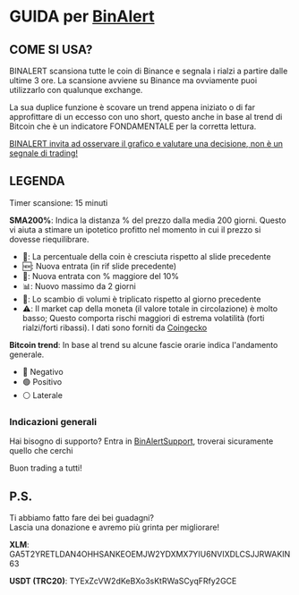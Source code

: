 # GUIDA per [BinAlert](https://t.me/BinAlertChannel)

## COME SI USA?
  
BINALERT scansiona tutte le coin di Binance e segnala i rialzi a partire dalle ultime 3 ore.
La scansione avviene su Binance ma ovviamente puoi utilizzarlo con qualunque exchange.

La sua duplice funzione è scovare un trend appena iniziato o di far approfittare di un eccesso con uno short, questo anche in base al trend di Bitcoin che è un indicatore FONDAMENTALE per la corretta lettura.  
  
<ins>BINALERT invita ad osservare il grafico e valutare una decisione, non è un segnale di trading!</ins>
  
## LEGENDA  

Timer scansione: 15 minuti

**SMA200%**: Indica la distanza % del prezzo dalla media 200 giorni. Questo vi aiuta a stimare un ipotetico profitto nel momento in cui il prezzo si dovesse  riequilibrare.

* 📗: La percentuale della coin è cresciuta rispetto al slide precedente 
* 🆕: Nuova entrata (in rif slide precedente)  
* 🚀: Nuova entrata con % maggiore del 10% 
* 📊: Nuovo massimo da 2 giorni 
* 📶: Lo scambio di volumi è triplicato rispetto al giorno precedente
* ⚠️:  Il market cap della moneta (il valore totale in circolazione) è molto basso; Questo comporta rischi maggiori di estrema volatilità (forti rialzi/forti ribassi). I dati sono forniti da [Coingecko](https://www.coingecko.com/en/api)
 
**Bitcoin trend**: In base al trend su alcune fascie orarie indica l'andamento generale. 
* 🔴 Negativo 
* 🟢 Positivo 
* ⚪️ Laterale 
 


### Indicazioni generali

Hai bisogno di supporto? Entra in [BinAlertSupport](https://t.me/BinAlertSupport), troverai sicuramente quello che cerchi

Buon trading a tutti!  

## P.S.  
  
Ti abbiamo fatto fare dei bei guadagni?  
Lascia una donazione e avremo più grinta per migliorare!
  
**XLM**: 
GA5T2YRETLDAN4OHHSANKEOEMJW2YDXMX7YIU6NVIXDLCSJJRWAKIN63
  
**USDT (TRC20)**: 
TYExZcVW2dKeBXo3sKtRWaSCyqFRfy2GCE

